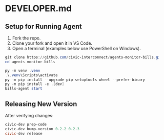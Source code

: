 # DEVELOPER.md

## Setup for Running Agent

1. Fork the repo.
2. Clone your fork and open it in VS Code.
3. Open a terminal (examples below use PowerShell on Windows).

```powershell
git clone https://github.com/civic-interconnect/agents-monitor-bills.git
cd agents-monitor-bills

py -m venv .venv
.\.venv\Scripts\activate
py -m pip install --upgrade pip setuptools wheel --prefer-binary
py -m pip install -e .[dev]
bills-agent start
```

## Releasing New Version

After verifying changes:

```powershell
civic-dev prep-code
civic-dev bump-version 0.2.2 0.2.3
civic-dev release
```
